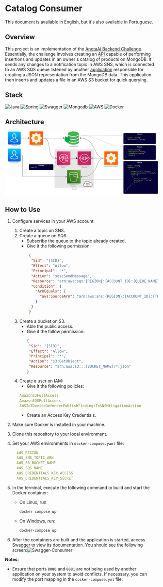 # Catalog Consumer

This document is available in [English](https://github.com/lucsalm/catalog-api/blob/main/README.md), but it's also
available in [Portuguese](https://github.com/lucsalm/catalog-api/blob/main/README-pt-BR.md).

## Overview
This project is an implementation of the [AnotaAi Backend Challenge](https://github.com/githubanotaai/new-test-backend-nodejs). Essentially, 
the challenge involves creating an [API](https://github.com/lucsalm/catalog-api) capable of performing insertions and updates in an owner's 
catalog of products on MongoDB. It sends any changes to a notification topic in AWS SNS, which is connected
to an AWS SQS queue listened by another [application](https://github.com/lucsalm/catalog-consumer)  responsible for creating a JSON representation from the
MongoDB data. This application then inserts and updates a file in an AWS S3 bucket for quick querying.
 
## Stack

![Java](https://img.shields.io/badge/java-%23ED8B00.svg?style=for-the-badge&logo=openjdk&logoColor=white)
![Spring](https://img.shields.io/badge/Spring%20Boot-6DB33F.svg?style=for-the-badge&logo=Spring-Boot&logoColor=white)
![Swagger](https://img.shields.io/badge/Swagger-85EA2D.svg?style=for-the-badge&logo=Swagger&logoColor=black)
![Mongodb](https://img.shields.io/badge/MongoDB-47A248.svg?style=for-the-badge&logo=MongoDB&logoColor=white)
![AWS](https://img.shields.io/badge/Amazon%20AWS-232F3E.svg?style=for-the-badge&logo=Amazon-AWS&logoColor=white)
![Docker](https://img.shields.io/badge/Docker-2496ED.svg?style=for-the-badge&logo=Docker&logoColor=white)

## Architecture

![Architecture](https://raw.githubusercontent.com/lucsalm/catalog-api/main/img/arquitetura.png)

## How to Use

1. Configure services in your AWS account:
    1. Create a topic on SNS.
    2. Create a queue on SQS.
        - Subscribe the queue to the topic already created.
        - Give it the following permission:
           ```json 
            {
             "Sid": "{SID}",
             "Effect": "Allow",
             "Principal": "*",
             "Action": "sqs:SendMessage",
             "Resource": "arn:aws:sqs:{REGION}:{ACCOUNT_ID}:{QUEUE_NAME}",
             "Condition": {
               "ArnEquals": {
                 "aws:SourceArn": "arn:aws:sns:{REGION}:{ACCOUNT_ID}:{TOPIC_NAME}"
               }
             }
            }
            ```
    3. Create a bucket on S3.
        - Able the public access.
        - Give it the follow permission:
            ```json
            {
             "Sid": "{SID}",
             "Effect": "Allow",
             "Principal": "*",
             "Action": "s3:GetObject",
             "Resource": "arn:aws:s3:::{BUCKET_NAME}/*.json"
            }
            ```
    4. Create a user on IAM:
        - Give it the following policies:
        ```yaml
        AmazonS3FullAccess
        AmazonSQSFullAccess
        AWSIoTDeviceDefenderPublishFindingsToSNSMitigationAction
       ```
        - Create an Access Key Credentials.
   
2. Make sure Docker is installed in your machine.
3. Clone this repository to your local environment.
4. Set your AWS environments in `docker-compose.yaml` file:
   ```yaml
     AWS_REGION
     AWS_SNS_TOPIC_ARN
     AWS_S3_BUCKET_NAME
     AWS_SQS_NAME
     AWS_CREDENTIALS_KEY_ACCESS
     AWS_CREDENTIALS_KEY_SECRET
      ```
5. In the terminal, execute the following command to build and start the Docker container:
    - On Linux, run:
        ```bash
        docker compose up
        ```

    - On Windows, run:
        ```bash
        docker-compose up
        ```

6. After the containers are built and the application is started,
   access [Swagger](http://localhost:8080/swagger-ui/index.html) to view its documentation. You should see the following
   screen:![Swagger-Consumer](https://raw.githubusercontent.com/lucsalm/catalog-api/main/swagger.png)

**Notes:**

- Ensure that ports `8080` and `8081` are not being used by another application on your system to avoid
  conflicts. If necessary, you can modify the port mapping in the `docker-compose.yml` file.